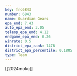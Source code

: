 ```yaml
---
key: frc6843
number: 6843
name: Guardian Gears
epa_end: 7.43
auto_epa_end: 3.05
teleop_epa_end: 4.12
endgame_epa_end: 0.26
winrate: 0.5
district_epa_rank: 1476
district_epa_percentile: 0.1805
type: Team
---
```

[[2024mokc]]
